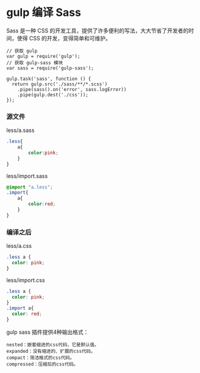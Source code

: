 
# gulp 编译 Sass

Sass 是一种 CSS 的开发工具，提供了许多便利的写法，大大节省了开发者的时间，使得 CSS 的开发，变得简单和可维护。



```
// 获取 gulp
var gulp = require('gulp');
// 获取 gulp-sass 模块
var sass = require('gulp-sass');
 
gulp.task('sass', function () {
  return gulp.src('./sass/**/*.scss')
    .pipe(sass().on('error', sass.logError))
    .pipe(gulp.dest('./css'));
});
```



### 源文件
less/a.sass

```css
.less{
	a{
        color:pink;
    }
}
```
less/import.sass

```css
@import "a.less";
.import{
	a{
		color:red;
    }
}
```

### 编译之后

less/a.css

```css
.less a {
  color: pink;
}
```
less/import.css

```css
.less a {
  color: pink;
}
.import a{
  color: red;
}
```

gulp sass 插件提供4种输出格式：

    nested：嵌套缩进的css代码，它是默认值。
    expanded：没有缩进的、扩展的css代码。
    compact：简洁格式的css代码。
    compressed：压缩后的css代码。






